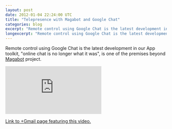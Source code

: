 ```yaml
---
layout: post
date: 2012-01-04 22:24:00 UTC
title: "Telepresence with Magabot and Google Chat"
categories: blog
excerpt: "Remote control using Google Chat is the latest development in our App toolkit, \"online chat is no longer what it was\", is one of the premises beyond Magabot project."
longexcerpt: "Remote control using Google Chat is the latest development in our App toolkit, \"online chat is no longer what it was\", is one of the premises beyond Magabot project. Link to +Gmail page featuring this video."
---
```


Remote control using Google Chat is the latest development in our App toolkit, "online chat is no longer what it was", is one of the premises beyond <a href="http://magabot.cc">Magabot</a> project.

<div class="video-container"><iframe src="http://www.youtube.com/embed/LZ_ZDV349CY" frameborder="0" allowfullscreen></iframe></div>

<a href="https://plus.google.com/u/0/b/113702254746515535621/103345707817934461425/posts/6We6fNemtfm">Link to +Gmail page featuring this video.</a> 